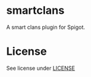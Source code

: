 # smartclans
A smart clans plugin for Spigot.

# License
See license under [LICENSE](https://github.com/Goldmensch/smartclans/blob/d44c006b2a0a98e332d5d85e2238cc2847e35746/LICENSE) 
